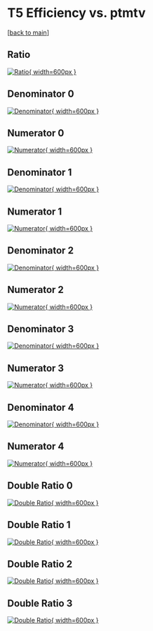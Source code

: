 # T5 Efficiency vs. ptmtv

[[back to main](./)]



## Ratio

[![Ratio](../mtv/var/T5_vtr_11_0_eff_ptmtv.png){ width=600px }](../mtv/var/T5_vtr_11_0_eff_ptmtv.pdf)

## Denominator 0

[![Denominator](../mtv/den/T5_vtr_11_0_eff_ptmtv_den0.png){ width=600px }](../mtv/den/T5_vtr_11_0_eff_ptmtv_den0.pdf)

## Numerator 0

[![Numerator](../mtv/num/T5_vtr_11_0_eff_ptmtv_num0.png){ width=600px }](../mtv/num/T5_vtr_11_0_eff_ptmtv_num0.pdf)

## Denominator 1

[![Denominator](../mtv/den/T5_vtr_11_0_eff_ptmtv_den1.png){ width=600px }](../mtv/den/T5_vtr_11_0_eff_ptmtv_den1.pdf)

## Numerator 1

[![Numerator](../mtv/num/T5_vtr_11_0_eff_ptmtv_num1.png){ width=600px }](../mtv/num/T5_vtr_11_0_eff_ptmtv_num1.pdf)

## Denominator 2

[![Denominator](../mtv/den/T5_vtr_11_0_eff_ptmtv_den2.png){ width=600px }](../mtv/den/T5_vtr_11_0_eff_ptmtv_den2.pdf)

## Numerator 2

[![Numerator](../mtv/num/T5_vtr_11_0_eff_ptmtv_num2.png){ width=600px }](../mtv/num/T5_vtr_11_0_eff_ptmtv_num2.pdf)

## Denominator 3

[![Denominator](../mtv/den/T5_vtr_11_0_eff_ptmtv_den3.png){ width=600px }](../mtv/den/T5_vtr_11_0_eff_ptmtv_den3.pdf)

## Numerator 3

[![Numerator](../mtv/num/T5_vtr_11_0_eff_ptmtv_num3.png){ width=600px }](../mtv/num/T5_vtr_11_0_eff_ptmtv_num3.pdf)

## Denominator 4

[![Denominator](../mtv/den/T5_vtr_11_0_eff_ptmtv_den4.png){ width=600px }](../mtv/den/T5_vtr_11_0_eff_ptmtv_den4.pdf)

## Numerator 4

[![Numerator](../mtv/num/T5_vtr_11_0_eff_ptmtv_num4.png){ width=600px }](../mtv/num/T5_vtr_11_0_eff_ptmtv_num4.pdf)

## Double Ratio 0

[![Double Ratio](../mtv/ratio/T5_vtr_11_0_eff_ptmtv_ratio0.png){ width=600px }](../mtv/ratio/T5_vtr_11_0_eff_ptmtv_ratio0.pdf)

## Double Ratio 1

[![Double Ratio](../mtv/ratio/T5_vtr_11_0_eff_ptmtv_ratio1.png){ width=600px }](../mtv/ratio/T5_vtr_11_0_eff_ptmtv_ratio1.pdf)

## Double Ratio 2

[![Double Ratio](../mtv/ratio/T5_vtr_11_0_eff_ptmtv_ratio2.png){ width=600px }](../mtv/ratio/T5_vtr_11_0_eff_ptmtv_ratio2.pdf)

## Double Ratio 3

[![Double Ratio](../mtv/ratio/T5_vtr_11_0_eff_ptmtv_ratio3.png){ width=600px }](../mtv/ratio/T5_vtr_11_0_eff_ptmtv_ratio3.pdf)

